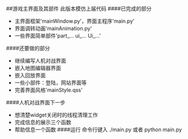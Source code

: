 ##游戏主界面及其部件
此版本模仿上届代码
####已完成的部分
*    主界面框架'mainWindow.py'，界面主程序'main.py'
*    界面调转动画'mainAnimation.py'
*    一些界面简单部件'part\_... ui\_... Ui\_...'

####还要做的部分
*    继续编写人机对战界面
*    嵌入地图编辑器界面
*    嵌入回放界面
*    一些小部件：登陆，网站界面等
*    完善界面风格'mainStyle.qss'

####人机对战界面下一步
*    想清楚widget关闭时的线程清理工作
*    完成信息的展示三个函数
*    帮助信息一个函数
####运行
命令行键入
    ./main.py
或者
    python main.py
